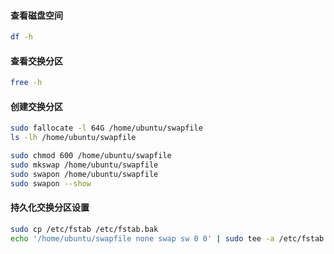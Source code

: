 #### 查看磁盘空间

```bash
df -h
```

#### 查看交换分区

```bash
free -h
```

#### 创建交换分区

```bash
sudo fallocate -l 64G /home/ubuntu/swapfile
ls -lh /home/ubuntu/swapfile

sudo chmod 600 /home/ubuntu/swapfile
sudo mkswap /home/ubuntu/swapfile
sudo swapon /home/ubuntu/swapfile
sudo swapon --show
```

#### 持久化交换分区设置

```bash
sudo cp /etc/fstab /etc/fstab.bak
echo '/home/ubuntu/swapfile none swap sw 0 0' | sudo tee -a /etc/fstab
```
